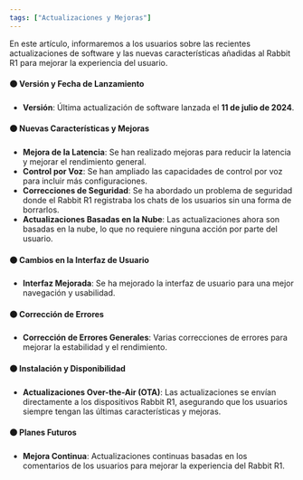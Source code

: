 ```yaml
---
tags: ["Actualizaciones y Mejoras"]
---
```


En este artículo, informaremos a los usuarios sobre las recientes actualizaciones de software y las nuevas características añadidas al Rabbit R1 para mejorar la experiencia del usuario.

#### 🟠 Versión y Fecha de Lanzamiento
- **Versión**: Última actualización de software lanzada el **11 de julio de 2024**.

#### 🟠 Nuevas Características y Mejoras
- **Mejora de la Latencia**: Se han realizado mejoras para reducir la latencia y mejorar el rendimiento general.
- **Control por Voz**: Se han ampliado las capacidades de control por voz para incluir más configuraciones.
- **Correcciones de Seguridad**: Se ha abordado un problema de seguridad donde el Rabbit R1 registraba los chats de los usuarios sin una forma de borrarlos.
- **Actualizaciones Basadas en la Nube**: Las actualizaciones ahora son basadas en la nube, lo que no requiere ninguna acción por parte del usuario.

#### 🟠 Cambios en la Interfaz de Usuario
- **Interfaz Mejorada**: Se ha mejorado la interfaz de usuario para una mejor navegación y usabilidad.

#### 🟠 Corrección de Errores
- **Corrección de Errores Generales**: Varias correcciones de errores para mejorar la estabilidad y el rendimiento.

#### 🟠 Instalación y Disponibilidad
- **Actualizaciones Over-the-Air (OTA)**: Las actualizaciones se envían directamente a los dispositivos Rabbit R1, asegurando que los usuarios siempre tengan las últimas características y mejoras.

#### 🟠 Planes Futuros
- **Mejora Continua**: Actualizaciones continuas basadas en los comentarios de los usuarios para mejorar la experiencia del Rabbit R1.
